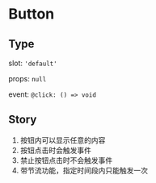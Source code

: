 # Button

## Type

slot: `'default'`

props: `null`

event: `@click: () => void`

## Story

1. 按钮内可以显示任意的内容
2. 按钮点击时会触发事件
3. 禁止按钮点击时不会触发事件
4. 带节流功能，指定时间段内只能触发一次